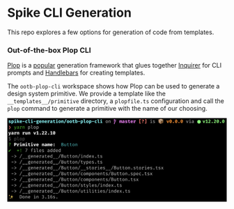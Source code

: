 # Spike CLI Generation

This repo explores a few options for generation of code from templates.

### Out-of-the-box Plop CLI

[Plop](https://github.com/plopjs/plop) is a [popular](https://www.npmtrends.com/hygen-vs-plop-vs-slush-vs-yeoman-generator) generation framework that glues together [Inquirer](https://github.com/SBoudrias/Inquirer.js/) for CLI prompts and [Handlebars](https://github.com/handlebars-lang/handlebars.js) for creating templates.

The `ootb-plop-cli` workspace shows how Plop can be used to generate a design system primitive. We provide a template like the `__templates__/primitive` directory, a `plopfile.ts` configuration and call the `plop` command to generate a primitive with the name of our choosing.

<p align="center"><img src="/docs/ootb-plop-cli.png"/></p>
